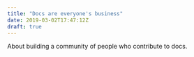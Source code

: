 ```yaml
---
title: "Docs are everyone's business"
date: 2019-03-02T17:47:12Z
draft: true
---
```


About building a community of people who contribute to docs.
